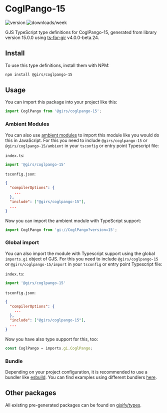 
# CoglPango-15

![version](https://img.shields.io/npm/v/@girs/coglpango-15)
![downloads/week](https://img.shields.io/npm/dw/@girs/coglpango-15)


GJS TypeScript type definitions for CoglPango-15, generated from library version 15.0.0 using [ts-for-gir](https://github.com/gjsify/ts-for-gir) v4.0.0-beta.24.


## Install

To use this type definitions, install them with NPM:
```bash
npm install @girs/coglpango-15
```

## Usage

You can import this package into your project like this:
```ts
import CoglPango from '@girs/coglpango-15';
```

### Ambient Modules

You can also use [ambient modules](https://github.com/gjsify/ts-for-gir/tree/main/packages/cli#ambient-modules) to import this module like you would do this in JavaScript.
For this you need to include `@girs/coglpango-15` or `@girs/coglpango-15/ambient` in your `tsconfig` or entry point Typescript file:

`index.ts`:
```ts
import '@girs/coglpango-15'
```

`tsconfig.json`:
```json
{
  "compilerOptions": {
    ...
  },
  "include": ["@girs/coglpango-15"],
  ...
}
```

Now you can import the ambient module with TypeScript support: 

```ts
import CoglPango from 'gi://CoglPango?version=15';
```

### Global import

You can also import the module with Typescript support using the global `imports.gi` object of GJS.
For this you need to include `@girs/coglpango-15` or `@girs/coglpango-15/import` in your `tsconfig` or entry point Typescript file:

`index.ts`:
```ts
import '@girs/coglpango-15'
```

`tsconfig.json`:
```json
{
  "compilerOptions": {
    ...
  },
  "include": ["@girs/coglpango-15"],
  ...
}
```

Now you have also type support for this, too:

```ts
const CoglPango = imports.gi.CoglPango;
```

### Bundle

Depending on your project configuration, it is recommended to use a bundler like [esbuild](https://esbuild.github.io/). You can find examples using different bundlers [here](https://github.com/gjsify/ts-for-gir/tree/main/examples).

## Other packages

All existing pre-generated packages can be found on [gjsify/types](https://github.com/gjsify/types).

